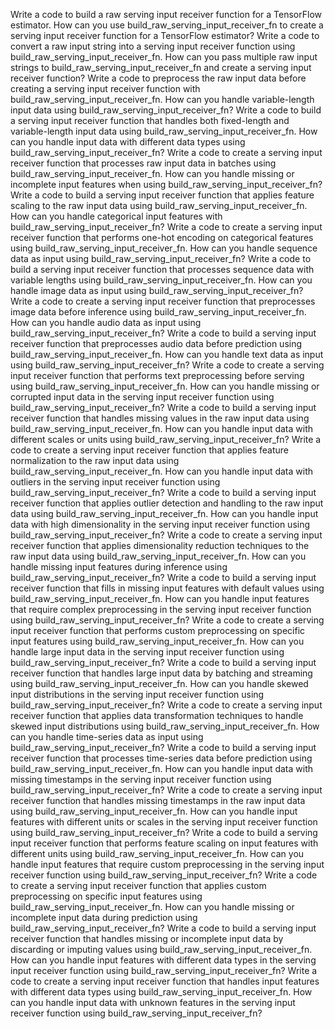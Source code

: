 Write a code to build a raw serving input receiver function for a TensorFlow estimator.
How can you use build_raw_serving_input_receiver_fn to create a serving input receiver function for a TensorFlow estimator?
Write a code to convert a raw input string into a serving input receiver function using build_raw_serving_input_receiver_fn.
How can you pass multiple raw input strings to build_raw_serving_input_receiver_fn and create a serving input receiver function?
Write a code to preprocess the raw input data before creating a serving input receiver function with build_raw_serving_input_receiver_fn.
How can you handle variable-length input data using build_raw_serving_input_receiver_fn?
Write a code to build a serving input receiver function that handles both fixed-length and variable-length input data using build_raw_serving_input_receiver_fn.
How can you handle input data with different data types using build_raw_serving_input_receiver_fn?
Write a code to create a serving input receiver function that processes raw input data in batches using build_raw_serving_input_receiver_fn.
How can you handle missing or incomplete input features when using build_raw_serving_input_receiver_fn?
Write a code to build a serving input receiver function that applies feature scaling to the raw input data using build_raw_serving_input_receiver_fn.
How can you handle categorical input features with build_raw_serving_input_receiver_fn?
Write a code to create a serving input receiver function that performs one-hot encoding on categorical features using build_raw_serving_input_receiver_fn.
How can you handle sequence data as input using build_raw_serving_input_receiver_fn?
Write a code to build a serving input receiver function that processes sequence data with variable lengths using build_raw_serving_input_receiver_fn.
How can you handle image data as input using build_raw_serving_input_receiver_fn?
Write a code to create a serving input receiver function that preprocesses image data before inference using build_raw_serving_input_receiver_fn.
How can you handle audio data as input using build_raw_serving_input_receiver_fn?
Write a code to build a serving input receiver function that preprocesses audio data before prediction using build_raw_serving_input_receiver_fn.
How can you handle text data as input using build_raw_serving_input_receiver_fn?
Write a code to create a serving input receiver function that performs text preprocessing before serving using build_raw_serving_input_receiver_fn.
How can you handle missing or corrupted input data in the serving input receiver function using build_raw_serving_input_receiver_fn?
Write a code to build a serving input receiver function that handles missing values in the raw input data using build_raw_serving_input_receiver_fn.
How can you handle input data with different scales or units using build_raw_serving_input_receiver_fn?
Write a code to create a serving input receiver function that applies feature normalization to the raw input data using build_raw_serving_input_receiver_fn.
How can you handle input data with outliers in the serving input receiver function using build_raw_serving_input_receiver_fn?
Write a code to build a serving input receiver function that applies outlier detection and handling to the raw input data using build_raw_serving_input_receiver_fn.
How can you handle input data with high dimensionality in the serving input receiver function using build_raw_serving_input_receiver_fn?
Write a code to create a serving input receiver function that applies dimensionality reduction techniques to the raw input data using build_raw_serving_input_receiver_fn.
How can you handle missing input features during inference using build_raw_serving_input_receiver_fn?
Write a code to build a serving input receiver function that fills in missing input features with default values using build_raw_serving_input_receiver_fn.
How can you handle input features that require complex preprocessing in the serving input receiver function using build_raw_serving_input_receiver_fn?
Write a code to create a serving input receiver function that performs custom preprocessing on specific input features using build_raw_serving_input_receiver_fn.
How can you handle large input data in the serving input receiver function using build_raw_serving_input_receiver_fn?
Write a code to build a serving input receiver function that handles large input data by batching and streaming using build_raw_serving_input_receiver_fn.
How can you handle skewed input distributions in the serving input receiver function using build_raw_serving_input_receiver_fn?
Write a code to create a serving input receiver function that applies data transformation techniques to handle skewed input distributions using build_raw_serving_input_receiver_fn.
How can you handle time-series data as input using build_raw_serving_input_receiver_fn?
Write a code to build a serving input receiver function that processes time-series data before prediction using build_raw_serving_input_receiver_fn.
How can you handle input data with missing timestamps in the serving input receiver function using build_raw_serving_input_receiver_fn?
Write a code to create a serving input receiver function that handles missing timestamps in the raw input data using build_raw_serving_input_receiver_fn.
How can you handle input features with different units or scales in the serving input receiver function using build_raw_serving_input_receiver_fn?
Write a code to build a serving input receiver function that performs feature scaling on input features with different units using build_raw_serving_input_receiver_fn.
How can you handle input features that require custom preprocessing in the serving input receiver function using build_raw_serving_input_receiver_fn?
Write a code to create a serving input receiver function that applies custom preprocessing on specific input features using build_raw_serving_input_receiver_fn.
How can you handle missing or incomplete input data during prediction using build_raw_serving_input_receiver_fn?
Write a code to build a serving input receiver function that handles missing or incomplete input data by discarding or imputing values using build_raw_serving_input_receiver_fn.
How can you handle input features with different data types in the serving input receiver function using build_raw_serving_input_receiver_fn?
Write a code to create a serving input receiver function that handles input features with different data types using build_raw_serving_input_receiver_fn.
How can you handle input data with unknown features in the serving input receiver function using build_raw_serving_input_receiver_fn?